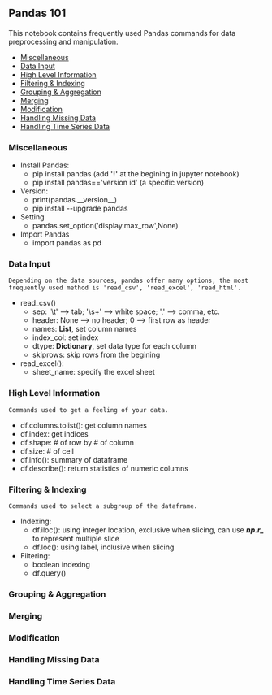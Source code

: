 ## Pandas 101

This notebook contains frequently used Pandas commands for data preprocessing and manipulation.

- [Miscellaneous](#Miscellaneous)
- [Data Input](#Data-Input)
- [High Level Information](#High-Level-Information)
- [Filtering & Indexing](#Filtering--Indexing)
- [Grouping & Aggregation](#Grouping--Aggregation)
- [Merging](#Merging)
- [Modification](#Modification)
- [Handling Missing Data](#Handling-Missing-Data)
- [Handling Time Series Data](#Handling-Time-Series-Data)

### Miscellaneous

- Install Pandas:
  - pip install pandas (add **'!'** at the begining in jupyter notebook)
  - pip install pandas=='version id' (a specific version)
- Version:
  - print(pandas.\_\_version\_\_)
  - pip install --upgrade pandas
- Setting
  - pandas.set_option('display.max_row',None)
- Import Pandas
  - import pandas as pd

### Data Input

    Depending on the data sources, pandas offer many options, the most frequently used method is 'read_csv', 'read_excel', 'read_html'.

- read_csv()
  - sep: '\t' --> tab; '\s+' --> white space; ',' --> comma, etc.
  - header: None --> no header; 0 --> first row as header
  - names: **List**, set column names
  - index_col: set index
  - dtype: **Dictionary**, set data type for each column
  - skiprows: skip rows from the begining
- read_excel():
  - sheet_name: specify the excel sheet

### High Level Information

    Commands used to get a feeling of your data.

- df.columns.tolist(): get column names
- df.index: get indices
- df.shape: # of row by # of column
- df.size: # of cell
- df.info(): summary of dataframe
- df.describe(): return statistics of numeric columns

### Filtering & Indexing

    Commands used to select a subgroup of the dataframe.

- Indexing:
  - df.iloc(): using integer location, exclusive when slicing, can use **_np.r\__** to represent multiple slice
  - df.loc(): using label, inclusive when slicing
- Filtering:
  - boolean indexing
  - df.query()
  
### Grouping & Aggregation

### Merging

### Modification

### Handling Missing Data

### Handling Time Series Data
